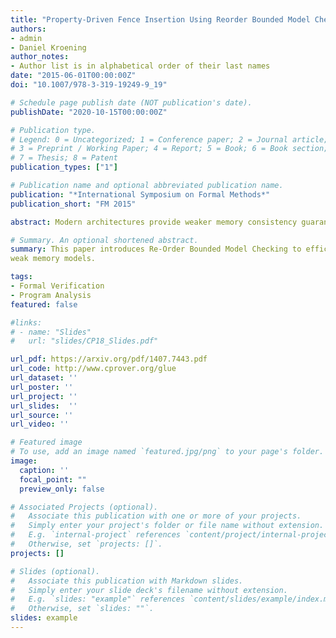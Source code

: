 ```yaml
---
title: "Property-Driven Fence Insertion Using Reorder Bounded Model Checking"
authors:
- admin
- Daniel Kroening
author_notes:
- Author list is in alphabetical order of their last names
date: "2015-06-01T00:00:00Z"
doi: "10.1007/978-3-319-19249-9_19"

# Schedule page publish date (NOT publication's date).
publishDate: "2020-10-15T00:00:00Z"

# Publication type.
# Legend: 0 = Uncategorized; 1 = Conference paper; 2 = Journal article;
# 3 = Preprint / Working Paper; 4 = Report; 5 = Book; 6 = Book section;
# 7 = Thesis; 8 = Patent
publication_types: ["1"]

# Publication name and optional abbreviated publication name.
publication: "*International Symposium on Formal Methods*"
publication_short: "FM 2015"

abstract: Modern architectures provide weaker memory consistency guarantees than sequential consistency. These weaker guarantees allow programs to exhibit behaviours where the program statements appear to have executed out of program order. Fortunately, modern architectures provide memory barriers (fences) to enforce the program order between a pair of statements if needed. Due to the intricate semantics of weak memory models, the placement of fences is challenging even for experienced programmers. Too few fences lead to bugs whereas overuse of fences results in performance degradation. This motivates automated placement of fences. Tools that restore sequential consistency in the program may insert more fences than necessary for the program to be correct. Therefore, we propose a property-driven technique that introduces "reorder-bounded exploration" to identify the smallest number of program locations for fence placement. We implemented our technique on top of CBMC; however, in principle, our technique is generic enough to be used with any model checker. Our experimental results show that our technique is faster and solves more instances of relevant benchmarks as compared to earlier approaches. 

# Summary. An optional shortened abstract.
summary: This paper introduces Re-Order Bounded Model Checking to efficiently repair programs on
weak memory models.

tags:
- Formal Verification
- Program Analysis
featured: false

#links:
# - name: "Slides"
#   url: "slides/CP18_Slides.pdf"

url_pdf: https://arxiv.org/pdf/1407.7443.pdf
url_code: http://www.cprover.org/glue
url_dataset: ''
url_poster: ''
url_project: ''
url_slides:  ''
url_source: ''
url_video: ''

# Featured image
# To use, add an image named `featured.jpg/png` to your page's folder. 
image:
  caption: ''
  focal_point: ""
  preview_only: false

# Associated Projects (optional).
#   Associate this publication with one or more of your projects.
#   Simply enter your project's folder or file name without extension.
#   E.g. `internal-project` references `content/project/internal-project/index.md`.
#   Otherwise, set `projects: []`.
projects: []

# Slides (optional).
#   Associate this publication with Markdown slides.
#   Simply enter your slide deck's filename without extension.
#   E.g. `slides: "example"` references `content/slides/example/index.md`.
#   Otherwise, set `slides: ""`.
slides: example
---
```


